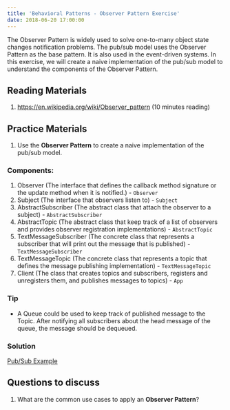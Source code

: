 ```yaml
---
title: 'Behavioral Patterns - Observer Pattern Exercise'
date: 2018-06-20 17:00:00
---
```

The Observer Pattern is widely used to solve one-to-many object state changes notification problems. The pub/sub model uses the Observer Pattern as the base pattern. It is also used in the event-driven systems. In this exercise, we will create a naive implementation of the pub/sub model to understand the components of the Observer Pattern.
<!-- Excerpt End -->

## Reading Materials
1. <a target="_blank" href="https://en.wikipedia.org/wiki/Observer_pattern"><i class="external alternate icon"></i> https://en.wikipedia.org/wiki/Observer_pattern</a> (10 minutes reading)

## Practice Materials
1. Use the **Observer Pattern** to create a naive implementation of the pub/sub model.

### Components:
1. Observer (The interface that defines the callback method signature or the update method when it is notified.) - `Observer`
2. Subject (The interface that observers listen to) - `Subject`
3. AbstractSubscriber (The abstract class that attach the observer to a subject) - `AbstractSubscriber`
4. AbstractTopic (The abstract class that keep track of a list of observers and provides observer registration implementations) - `AbstractTopic`
5. TextMessageSubscriber (The concrete class that represents a subscriber that will print out the message that is published) - `TextMessageSubscriber`
6. TextMessageTopic (The concrete class that represents a topic that defines the message publishing implementation) - `TextMessageTopic`
7. Client (The class that creates topics and subscribers, registers and unregisters them, and publishes messages to topics) - `App`

### Tip
- A Queue could be used to keep track of published message to the Topic. After notifying all subscribers about the head message of the queue, the message should be dequeued.

### Solution
<a target="_blank" href="https://github.com/zhenyanghua/design-patterns/tree/master/ObserverPatternExample/src/main/java"><i class="external alternate icon"></i> Pub/Sub Example</a>

## Questions to discuss
1. What are the common use cases to apply an **Observer Pattern**?
